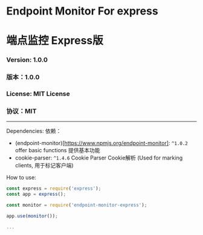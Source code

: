 # Endpoint Monitor For express
# 端点监控 Express版
### Version: 1.0.0
### 版本：1.0.0
### License: MIT License
### 协议：MIT
- - -
Dependencies: 依赖：  
- (endpoint-monitor)[https://www.npmjs.org/endpoint-monitor]: `^1.0.2` offer basic functions 提供基本功能
- cookie-parser: `^1.4.6` Cookie Parser Cookie解析 (Used for marking clients, 用于标记客户端)

How to use:
```javascript
const express = require('express');
const app = express();

const monitor = require('endpoint-monitor-express');

app.use(monitor());

...
```
